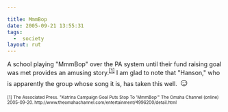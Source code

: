 ```yaml
---

title: MmmBop
date: 2005-09-21 13:55:31
tags:
  -  society
layout: rut
---
```


<p>A school playing "MmmBop" over the PA system until their fund raising goal was met provides an amusing story.<sup><a href="http://www.theomahachannel.com/entertainment/4996200/detail.html">[1]</a></sup> I am glad to note that "Hanson," who is apparently the group whose song it is, has taken this well. <font size="+2">&#x263a;</font></p>  <font size="-2"> [1] The Associated Press.  "Katrina Campaign Goal Puts Stop To 'MmmBop'" The Omaha Channel (online) 2005-09-20. http://www.theomahachannel.com/entertainment/4996200/detail.html </font>

